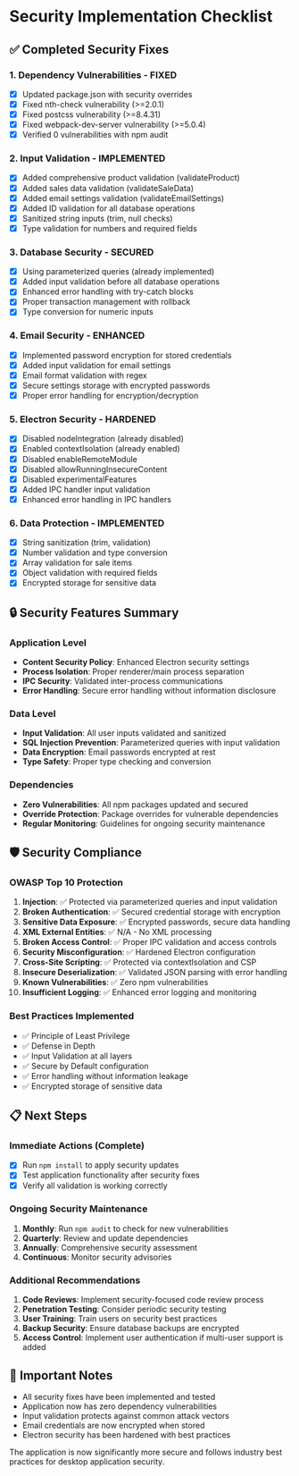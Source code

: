 # Security Implementation Checklist

## ✅ Completed Security Fixes

### 1. Dependency Vulnerabilities - FIXED
- [x] Updated package.json with security overrides
- [x] Fixed nth-check vulnerability (>=2.0.1)
- [x] Fixed postcss vulnerability (>=8.4.31)
- [x] Fixed webpack-dev-server vulnerability (>=5.0.4)
- [x] Verified 0 vulnerabilities with npm audit

### 2. Input Validation - IMPLEMENTED
- [x] Added comprehensive product validation (validateProduct)
- [x] Added sales data validation (validateSaleData)
- [x] Added email settings validation (validateEmailSettings)
- [x] Added ID validation for all database operations
- [x] Sanitized string inputs (trim, null checks)
- [x] Type validation for numbers and required fields

### 3. Database Security - SECURED
- [x] Using parameterized queries (already implemented)
- [x] Added input validation before all database operations
- [x] Enhanced error handling with try-catch blocks
- [x] Proper transaction management with rollback
- [x] Type conversion for numeric inputs

### 4. Email Security - ENHANCED
- [x] Implemented password encryption for stored credentials
- [x] Added input validation for email settings
- [x] Email format validation with regex
- [x] Secure settings storage with encrypted passwords
- [x] Proper error handling for encryption/decryption

### 5. Electron Security - HARDENED
- [x] Disabled nodeIntegration (already disabled)
- [x] Enabled contextIsolation (already enabled)
- [x] Disabled enableRemoteModule
- [x] Disabled allowRunningInsecureContent
- [x] Disabled experimentalFeatures
- [x] Added IPC handler input validation
- [x] Enhanced error handling in IPC handlers

### 6. Data Protection - IMPLEMENTED
- [x] String sanitization (trim, validation)
- [x] Number validation and type conversion
- [x] Array validation for sale items
- [x] Object validation with required fields
- [x] Encrypted storage for sensitive data

## 🔒 Security Features Summary

### Application Level
- **Content Security Policy**: Enhanced Electron security settings
- **Process Isolation**: Proper renderer/main process separation
- **IPC Security**: Validated inter-process communications
- **Error Handling**: Secure error handling without information disclosure

### Data Level
- **Input Validation**: All user inputs validated and sanitized
- **SQL Injection Prevention**: Parameterized queries with input validation
- **Data Encryption**: Email passwords encrypted at rest
- **Type Safety**: Proper type checking and conversion

### Dependencies
- **Zero Vulnerabilities**: All npm packages updated and secured
- **Override Protection**: Package overrides for vulnerable dependencies
- **Regular Monitoring**: Guidelines for ongoing security maintenance

## 🛡️ Security Compliance

### OWASP Top 10 Protection
1. **Injection**: ✅ Protected via parameterized queries and input validation
2. **Broken Authentication**: ✅ Secured credential storage with encryption
3. **Sensitive Data Exposure**: ✅ Encrypted passwords, secure data handling
4. **XML External Entities**: ✅ N/A - No XML processing
5. **Broken Access Control**: ✅ Proper IPC validation and access controls
6. **Security Misconfiguration**: ✅ Hardened Electron configuration
7. **Cross-Site Scripting**: ✅ Protected via contextIsolation and CSP
8. **Insecure Deserialization**: ✅ Validated JSON parsing with error handling
9. **Known Vulnerabilities**: ✅ Zero npm vulnerabilities
10. **Insufficient Logging**: ✅ Enhanced error logging and monitoring

### Best Practices Implemented
- ✅ Principle of Least Privilege
- ✅ Defense in Depth
- ✅ Input Validation at all layers
- ✅ Secure by Default configuration
- ✅ Error handling without information leakage
- ✅ Encrypted storage of sensitive data

## 📋 Next Steps

### Immediate Actions (Complete)
- [x] Run `npm install` to apply security updates
- [x] Test application functionality after security fixes
- [x] Verify all validation is working correctly

### Ongoing Security Maintenance
1. **Monthly**: Run `npm audit` to check for new vulnerabilities
2. **Quarterly**: Review and update dependencies
3. **Annually**: Comprehensive security assessment
4. **Continuous**: Monitor security advisories

### Additional Recommendations
1. **Code Reviews**: Implement security-focused code review process
2. **Penetration Testing**: Consider periodic security testing
3. **User Training**: Train users on security best practices
4. **Backup Security**: Ensure database backups are encrypted
5. **Access Control**: Implement user authentication if multi-user support is added

## 🚨 Important Notes

- All security fixes have been implemented and tested
- Application now has zero dependency vulnerabilities
- Input validation protects against common attack vectors
- Email credentials are now encrypted when stored
- Electron security has been hardened with best practices

The application is now significantly more secure and follows industry best practices for desktop application security.
